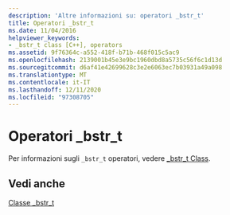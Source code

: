 ```yaml
---
description: 'Altre informazioni su: operatori _bstr_t'
title: Operatori _bstr_t
ms.date: 11/04/2016
helpviewer_keywords:
- _bstr_t class [C++], operators
ms.assetid: 9f76364c-a552-418f-b71b-468f015c5ac9
ms.openlocfilehash: 2139001b45e3e9bc1960dbd8a5735c56f6c1d13d
ms.sourcegitcommit: d6af41e42699628c3e2e6063ec7b03931a49a098
ms.translationtype: MT
ms.contentlocale: it-IT
ms.lasthandoff: 12/11/2020
ms.locfileid: "97308705"
---
```

# <a name="_bstr_t-operators"></a>Operatori _bstr_t

Per informazioni sugli `_bstr_t` operatori, vedere [_bstr_t Class](../cpp/bstr-t-class.md).

## <a name="see-also"></a>Vedi anche

[Classe _bstr_t](../cpp/bstr-t-class.md)
